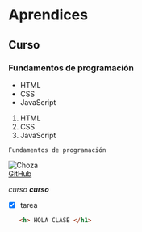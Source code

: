 
# Aprendices
## Curso 
### Fundamentos de programación

- HTML
- CSS
- JavaScript

1. HTML
2. CSS
3. JavaScript

~~~
Fundamentos de programación
~~~
![Choza](https://images.pexels.com/photos/4406335/pexels-photo-4406335.jpeg?cs=srgb&dl=pexels-eberhard-grossgasteiger-4406335.jpg&fm=jpg)<br>
[GitHub](https://github.com/)

*curso*
***curso***

- [x] tarea

```html 
   <h> HOLA CLASE </h1> 
```
